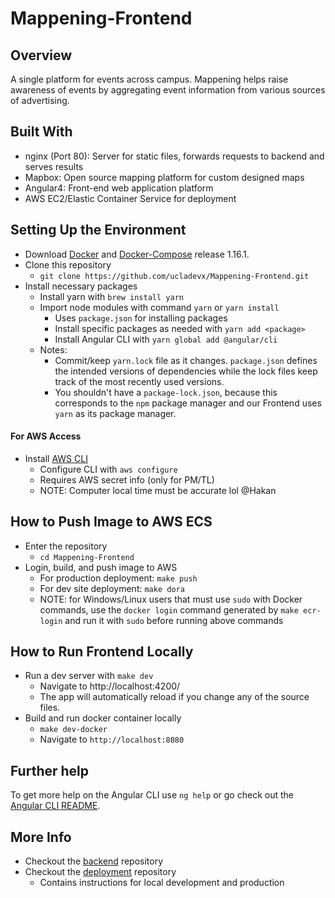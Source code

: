# Mappening-Frontend

## Overview

A single platform for events across campus. Mappening helps raise awareness of events by aggregating event information from various sources of advertising.

## Built With

- nginx (Port 80): Server for static files, forwards requests to backend and serves results
- Mapbox: Open source mapping platform for custom designed maps
- Angular4: Front-end web application platform
- AWS EC2/Elastic Container Service for deployment

## Setting Up the Environment

- Download [Docker](https://www.docker.com) and [Docker-Compose](https://github.com/docker/compose/releases) release 1.16.1.
- Clone this repository
  - `git clone https://github.com/ucladevx/Mappening-Frontend.git`
- Install necessary packages
  - Install yarn with `brew install yarn`
  - Import node modules with command `yarn` or `yarn install`
    - Uses `package.json` for installing packages
    - Install specific packages as needed with `yarn add <package>`
    - Install Angular CLI with `yarn global add @angular/cli`
  - Notes:
    - Commit/keep `yarn.lock` file as it changes. `package.json` defines the intended versions of dependencies while the lock files keep track of the most recently used versions.
    - You shouldn't have a `package-lock.json`, because this corresponds to the `npm` package manager and our Frontend uses `yarn` as its package manager.

#### For AWS Access

- Install [AWS CLI](https://docs.aws.amazon.com/cli/latest/userguide/cli-chap-install.html)
  - Configure CLI with `aws configure`
  - Requires AWS secret info (only for PM/TL)
  - NOTE: Computer local time must be accurate lol @Hakan

## How to Push Image to AWS ECS

- Enter the repository
  - `cd Mappening-Frontend`
- Login, build, and push image to AWS
  - For production deployment: `make push`
  - For dev site deployment: `make dora`
  - NOTE: for Windows/Linux users that must use `sudo` with Docker commands, use the `docker login` command generated by `make ecr-login` and run it with `sudo` before running above commands

## How to Run Frontend Locally

- Run a dev server with `make dev`
  - Navigate to http://localhost:4200/
  - The app will automatically reload if you change any of the source files.
- Build and run docker container locally
  - `make dev-docker`
  - Navigate to `http://localhost:8080`

## Further help

To get more help on the Angular CLI use `ng help` or go check out the [Angular CLI README](https://github.com/angular/angular-cli/blob/master/README.md).

## More Info

- Checkout the [backend](https://github.com/ucladevx/Mappening-Backend) repository
- Checkout the [deployment](https://github.com/ucladevx/Mappening) repository
  - Contains instructions for local development and production
